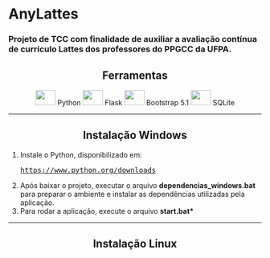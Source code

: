 # AnyLattes
<h3>Projeto de TCC com finalidade de auxiliar a avaliação contínua de currículo Lattes dos professores do PPGCC da UFPA.</h3>

<h2 align="center">Ferramentas</h2>

<div align="center" class="col-md-6"> 
    <td><img src="https://cdn.jsdelivr.net/gh/devicons/devicon/icons/python/python-original.svg" height="30" width="40"/></td>
    <td>Python </td>
    <td><img src="https://cdn.jsdelivr.net/gh/devicons/devicon/icons/flask/flask-original.svg" height="30" width="40"/></td>
    <td>Flask </td>
    <td><img src="https://cdn.jsdelivr.net/gh/devicons/devicon/icons/bootstrap/bootstrap-original.svg" height="30" width="40"/></td>
    <td>Bootstrap 5.1 </td>
    <td><img src="https://cdn.jsdelivr.net/gh/devicons/devicon/icons/sqlite/sqlite-original.svg" height="30" width="40"/></td>
    <td>SQLite </td>
</div>

<hr/>
<h2 align="center"> Instalação Windows </h2>
<ol>
<li>Instale o Python, disponibilizado em:
<pre><a href="https://www.python.org/downloads/">https://www.python.org/downloads</a></pre></li>
<li>Após baixar o projeto, executar o arquivo <strong>dependencias_windows.bat</strong> para preparar o ambiente e instalar as dependências utilizadas pela aplicação. </li>
<li>Para rodar a aplicação, execute o arquivo <strong>start.bat*</strong>
</ol>

<hr/>
<h2 align="center"> Instalação Linux </h2>
<ol>

</ol>
